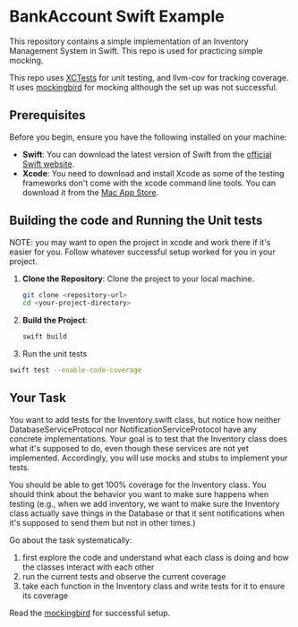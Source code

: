 # BankAccount Swift Example

This repository contains a simple implementation of an Inventory Management System in Swift. This repo is used for practicing simple mocking.

This repo uses [XCTests](https://developer.apple.com/documentation/xctest/) for unit testing, and llvm-cov for tracking coverage. It uses [mockingbird](https://mockingbirdswift.com) for mocking although the set up was not successful.

## Prerequisites

Before you begin, ensure you have the following installed on your machine:

- **Swift**: You can download the latest version of Swift from the [official Swift website](https://swift.org/download/).
- **Xcode**: You need to download and install Xcode as some of the testing frameworks don't come with the xcode command line tools. You can download it from the [Mac App Store](https://apps.apple.com/us/app/xcode/id497799835?mt=12).

## Building the code and Running the Unit tests

NOTE: you may want to open the project in xcode and work there if it's easier for you. Follow whatever successful setup worked for you in your project.

1. **Clone the Repository**: Clone the project to your local machine.
    ```bash
    git clone <repository-url>
    cd <your-project-directory>
    ```

2. **Build the Project**: 
    ```bash
    swift build
    ```

3. Run the unit tests

```bash
swift test --enable-code-coverage
```

## Your Task

You want to add tests for the Inventory.swift class, but notice how neither DatabaseServiceProtocol nor NotificationServiceProtocol have any concrete implementations. Your goal is to test that the Inventory class does what it's supposed to do, even though these services are not yet implemented. Accordingly, you will use mocks and stubs to implement your tests.

You should be able to get 100% coverage for the Inventory class. You should think about the behavior you want to make sure happens when testing (e.g., when we add inventory, we want to make sure the Inventory class actually save things in the Database or that it sent notifications when it's supposed to send them but not in other times.)

Go about the task systematically:

1. first explore the code and understand what each class is doing and how the classes interact with each other
2. run the current tests and observe the current coverage
3. take each function in the Inventory class and write tests for it to ensure its coverage 

Read the [mockingbird](https://mockingbirdswift.com) for successful setup.

